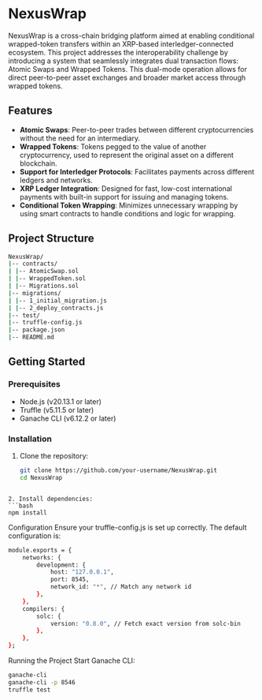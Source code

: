 # NexusWrap

NexusWrap is a cross-chain bridging platform aimed at enabling conditional wrapped-token transfers within an XRP-based interledger-connected ecosystem. This project addresses the interoperability challenge by introducing a system that seamlessly integrates dual transaction flows: Atomic Swaps and Wrapped Tokens. This dual-mode operation allows for direct peer-to-peer asset exchanges and broader market access through wrapped tokens.

## Features

- **Atomic Swaps**: Peer-to-peer trades between different cryptocurrencies without the need for an intermediary.
- **Wrapped Tokens**: Tokens pegged to the value of another cryptocurrency, used to represent the original asset on a different blockchain.
- **Support for Interledger Protocols**: Facilitates payments across different ledgers and networks.
- **XRP Ledger Integration**: Designed for fast, low-cost international payments with built-in support for issuing and managing tokens.
- **Conditional Token Wrapping**: Minimizes unnecessary wrapping by using smart contracts to handle conditions and logic for wrapping.

## Project Structure

```bash
NexusWrap/
|-- contracts/
| |-- AtomicSwap.sol
| |-- WrappedToken.sol
| |-- Migrations.sol
|-- migrations/
| |-- 1_initial_migration.js
| |-- 2_deploy_contracts.js
|-- test/
|-- truffle-config.js
|-- package.json
|-- README.md
```

## Getting Started

### Prerequisites

- Node.js (v20.13.1 or later)
- Truffle (v5.11.5 or later)
- Ganache CLI (v6.12.2 or later)

### Installation

1. Clone the repository:

   ```bash
   git clone https://github.com/your-username/NexusWrap.git
   cd NexusWrap
  ```

2. Install dependencies:
  ```bash
  npm install
  ```
Configuration
Ensure your truffle-config.js is set up correctly. The default configuration is:

```bash
module.exports = {
    networks: {
        development: {
            host: "127.0.0.1",
            port: 8545,
            network_id: "*", // Match any network id
        },
    },
    compilers: {
        solc: {
            version: "0.8.0", // Fetch exact version from solc-bin
        },
    },
};
```
Running the Project
Start Ganache CLI:
```bash
ganache-cli
ganache-cli -p 8546
truffle test

```





